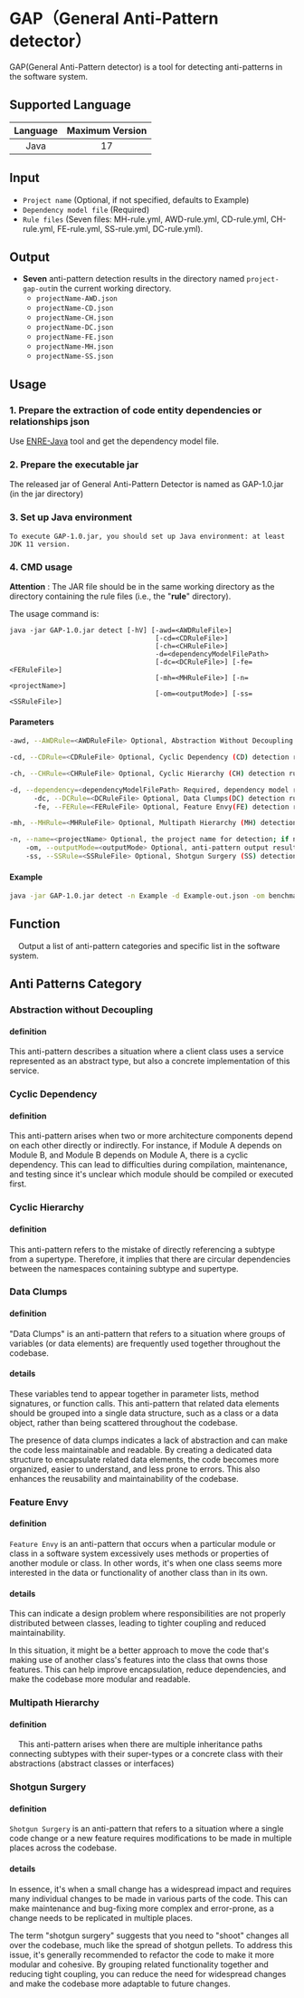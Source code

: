 # GAP（General Anti-Pattern detector）

GAP(General Anti-Pattern detector)  is a tool for detecting anti-patterns in the software system. 

## Supported Language

|  Language  | Maximum Version |
|:----------:|:---------------:|
|    Java    |       17        |

## Input

- `Project name` (Optional, if not specified, defaults to Example)
- `Dependency model file` (Required)
- `Rule files` (Seven files: MH-rule.yml, AWD-rule.yml, CD-rule.yml, CH-rule.yml, FE-rule.yml, SS-rule.yml, DC-rule.yml).

## Output

- **Seven** anti-pattern detection results in the directory named `project-gap-out`in the current working directory.
  - `projectName-AWD.json`
  - `projectName-CD.json`
  - `projectName-CH.json`
  - `projectName-DC.json`
  - `projectName-FE.json`
  - `projectName-MH.json`
  - `projectName-SS.json`


## Usage

### 1. Prepare the extraction of code entity dependencies or relationships json

Use [ENRE-Java](https://github.com/xjtu-enre/ENRE-java) tool and get the dependency model file.

### 2. Prepare the executable jar

The released jar of General  Anti-Pattern Detector is named as GAP-1.0.jar (in the jar directory)

### 3. Set up Java environment

    To execute GAP-1.0.jar, you should set up Java environment: at least JDK 11 version. 

### 4. CMD usage

**Attention** : The JAR file should be in the same working directory as the directory containing the rule files (i.e., the "**rule**" directory).

The usage command is:

```
java -jar GAP-1.0.jar detect [-hV] [-awd=<AWDRuleFile>]
                                    [-cd=<CDRuleFile>]
                                    [-ch=<CHRuleFile>]
                                    -d=<dependencyModelFilePath>
                                    [-dc=<DCRuleFile>] [-fe=<FERuleFile>]
                                    [-mh=<MHRuleFile>] [-n=<projectName>]
                                    [-om=<outputMode>] [-ss=<SSRuleFile>]
```

#### Parameters

```bash
-awd, --AWDRule=<AWDRuleFile> Optional, Abstraction Without Decoupling (AWD) detection rule file path; if not specified, defaults to the AWD-rule.yml file in the directory named "rule" in the current working directory.

-cd, --CDRule=<CDRuleFile> Optional, Cyclic Dependency (CD) detection rule file path; if not specified, defaults to the CD-rule.yml file in the directory named "rule" in the current working directory.

-ch, --CHRule=<CHRuleFile> Optional, Cyclic Hierarchy (CH) detection rule file path; if not specified, defaults to the CH-rule.yml file in the directory named "rule" in the current working directory.

-d, --dependency=<dependencyModelFilePath> Required, dependency model result file path based on the ENRE-Java.
	  -dc, --DCRule=<DCRuleFile> Optional, Data Clumps(DC) detection rule file path; if not specified, defaults to the DC-rule.yml file in the directory named "rule" in the current working directory.
      -fe, --FERule=<FERuleFile> Optional, Feature Envy(FE) detection rule file path; if not specified, defaults to the FE-rule.yml file in the directory named "rule" in the current working directory.

-mh, --MHRule=<MHRuleFile> Optional, Multipath Hierarchy (MH) detection rule file path; if not specified, defaults to the MH-rule.yml file in the directory named "rule" in the current working directory.

-n, --name=<projectName> Optional, the project name for detection; if not specified, defaults to "Default".
    -om, --outputMode=<outputMode> Optional, anti-pattern output result mode, with the following three modes: detailed (full output mode), benchmark (dataset mode), simple (basic mode); if not specified, defaults to detailed.
	-ss, --SSRule=<SSRuleFile> Optional, Shotgun Surgery (SS) detection rule file path; if not specified, defaults to the SS-rule.yml file in the directory named "rule" in the current working directory.
```

#### Example

```bash
java -jar GAP-1.0.jar detect -n Example -d Example-out.json -om benchmark
```

## Function

    Output a list of anti-pattern categories and specific list in the software system.

## Anti Patterns Category

### Abstraction without Decoupling

#### definition

This anti-pattern describes a situation where a client class uses a service represented as an abstract type, but also a concrete implementation of this service.

### Cyclic Dependency

#### definition

This anti-pattern arises when two or more architecture components depend on each other directly or indirectly. For instance, if Module A depends on Module B, and Module B depends on Module A, there is a cyclic dependency. This can lead to difficulties during compilation, maintenance, and testing since it's unclear which module should be compiled or executed first.

### Cyclic Hierarchy

#### definition

This anti-pattern refers to the mistake of directly referencing a subtype from a supertype. Therefore, it implies that there are circular dependencies between the namespaces containing subtype and supertype.

### Data Clumps

#### definition

"Data Clumps" is an anti-pattern  that refers to a situation where groups of variables (or data elements) are frequently used together throughout the codebase. 

#### details

These variables tend to appear together in parameter lists, method signatures, or function calls. This anti-pattern that related data elements should be grouped into a single data structure, such as a class or a data object, rather than being scattered throughout the codebase.

The presence of data clumps indicates a lack of abstraction and can make the code less maintainable and readable. By creating a dedicated data structure to encapsulate related data elements, the code becomes more organized, easier to understand, and less prone to errors. This also enhances the reusability and maintainability of the codebase.

### Feature Envy

#### definition

`Feature Envy` is an anti-pattern that occurs when a particular module or class in a software system excessively uses methods or properties of another module or class. In other words, it's when one class seems more interested in the data or functionality of another class than in its own. 

#### details

This can indicate a design problem where responsibilities are not properly distributed between classes, leading to tighter coupling and reduced maintainability.

In this situation, it might be a better approach to move the code that's making use of another class's features into the class that owns those features. This can help improve encapsulation, reduce dependencies, and make the codebase more modular and readable.

### Multipath Hierarchy

#### definition

    This anti-pattern arises when there are multiple inheritance paths connecting subtypes with their super-types or a concrete class with their abstractions (abstract classes or interfaces)

### Shotgun Surgery

#### definition

`Shotgun Surgery` is an anti-pattern that refers to a situation where a single code change or a new feature requires modifications to be made in multiple places across the codebase. 

#### details

In essence, it's when a small change has a widespread impact and requires many individual changes to be made in various parts of the code. This can make maintenance and bug-fixing more complex and error-prone, as a change needs to be replicated in multiple places.

The term "shotgun surgery" suggests that you need to "shoot" changes all over the codebase, much like the spread of shotgun pellets. To address this issue, it's generally recommended to refactor the code to make it more modular and cohesive. By grouping related functionality together and reducing tight coupling, you can reduce the need for widespread changes and make the codebase more adaptable to future changes.

